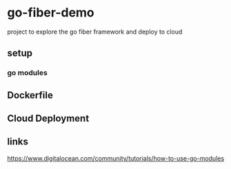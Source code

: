 # go-fiber-demo
project to explore the go fiber framework and deploy to cloud
## setup
### go modules
## Dockerfile
## Cloud Deployment
## links
https://www.digitalocean.com/community/tutorials/how-to-use-go-modules
